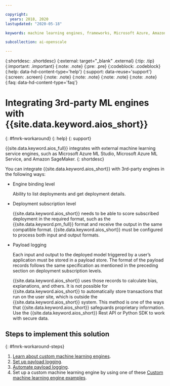 ```yaml
---

copyright:
  years: 2018, 2020
lastupdated: "2020-05-18"

keywords: machine learning engines, frameworks, Microsoft Azure, Amazone SageMaker, custom ML engine 

subcollection: ai-openscale

---
```


{:shortdesc: .shortdesc}
{:external: target="_blank" .external}
{:tip: .tip}
{:important: .important}
{:note: .note}
{:pre: .pre}
{:codeblock: .codeblock}
{:help: data-hd-content-type='help'}
{:support: data-reuse='support'}
{:screen: .screen}
{:note: .note}
{:note: .note}
{:note: .note}
{:note: .note}
{:faq: data-hd-content-type='faq'}

# Integrating 3rd-party ML engines with {{site.data.keyword.aios_short}}
{: #fmrk-workaround}
{: help} 
{: support}

{{site.data.keyword.aios_full}} integrates with external machine learning service engines, such as Microsoft Azure ML Studio, Microsoft Azure ML Service, and Amazon SageMaker.
{: shortdesc}

You can integrate {{site.data.keyword.aios_short}} with 3rd-party engines in the following ways:

- Engine binding level

  Ability to list deployments and get deployment details.
  
- Deployment subscription level

  {{site.data.keyword.aios_short}} needs to be able to score subscribed deployment in the required format, such as the {{site.data.keyword.pm_full}} format and receive the output in the same compatible format. {{site.data.keyword.aios_short}} must be configured to process both input and output formats.
   
- Payload logging

  Each input and output to the deployed model triggered by a user’s application must be stored in a payload store. The format of the payload records follows the same specification as mentioned in the preceding section on deployment subscription levels.
   
   {{site.data.keyword.aios_short}} uses those records to calculate bias, explanations, and others. It is not possible for {{site.data.keyword.aios_short}} to automatically store transactions that run on the user site, which is outside the {{site.data.keyword.aios_short}} system. This method is one of the ways that {{site.data.keyword.aios_short}} safeguards proprietary information. Use the {{site.data.keyword.aios_short}} Rest API or Python SDK to work with secure data.
   
## Steps to implement this solution
{: #fmrk-workaround-steps}

1. [Learn about custom machine learning engines](/docs/ai-openscale?topic=ai-openscale-fmrk-workaround-customengine).
2. [Set up payload logging](/docs/ai-openscale?topic=ai-openscale-cdb-payload).
3. [Automate payload logging](/docs/ai-openscale?topic=ai-openscale-fmrk-workaround-pyld-lg).
4. Set up a custom machine learning engine by using one of these [Custom machine learning engine examples](/docs/ai-openscale?topic=ai-openscale-fmrk-workaround-cstmmlsengex).

